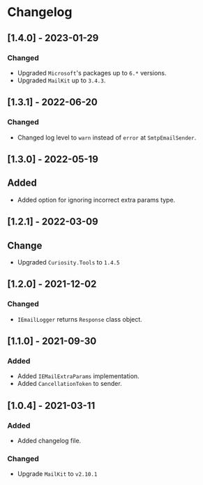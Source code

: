 # Changelog

## [1.4.0] - 2023-01-29

### Changed

- Upgraded `Microsoft`'s packages up to `6.*` versions.
- Upgraded `MailKit` up to `3.4.3`.

## [1.3.1] - 2022-06-20

### Changed

- Changed log level to `warn` instead of `error` at `SmtpEmailSender`.

## [1.3.0] - 2022-05-19

## Added

- Added option for ignoring incorrect extra params type.

## [1.2.1] - 2022-03-09

## Change

- Upgraded `Curiosity.Tools` to `1.4.5`

## [1.2.0] - 2021-12-02

### Changed

- `IEmailLogger` returns `Response` class object.

## [1.1.0] - 2021-09-30

### Added

- Added `IEMailExtraParams` implementation.
- Added `CancellationToken` to sender.

## [1.0.4] - 2021-03-11

### Added

- Added changelog file.

### Changed

- Upgrade `MailKit` to `v2.10.1`
